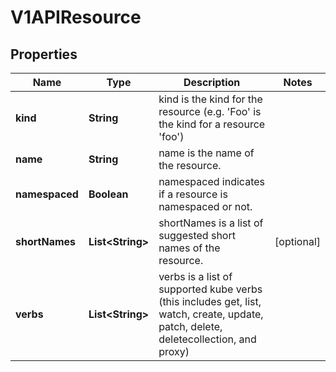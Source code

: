 
# V1APIResource

## Properties
Name | Type | Description | Notes
------------ | ------------- | ------------- | -------------
**kind** | **String** | kind is the kind for the resource (e.g. &#39;Foo&#39; is the kind for a resource &#39;foo&#39;) | 
**name** | **String** | name is the name of the resource. | 
**namespaced** | **Boolean** | namespaced indicates if a resource is namespaced or not. | 
**shortNames** | **List&lt;String&gt;** | shortNames is a list of suggested short names of the resource. |  [optional]
**verbs** | **List&lt;String&gt;** | verbs is a list of supported kube verbs (this includes get, list, watch, create, update, patch, delete, deletecollection, and proxy) | 



